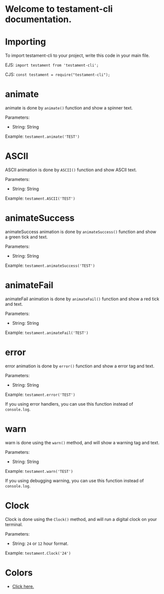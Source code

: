 # Welcome to testament-cli documentation.

# Importing

To import testament-cli to your project, write this code in your main file.

EJS: `import testament from 'testament-cli';`

CJS: `const testament = require("testament-cli");`

# animate

animate is done by `animate()` function and show a spinner text.

Parameters:

- String: String

Example:
`testament.animate('TEST')`

# ASCII

ASCII animation is done by `ASCII()` function and show ASCII text.

Parameters:

- String: String

Example:
`testament.ASCII('TEST')`

# animateSuccess

animateSuccess animation is done by `animateSuccess()` function and show a green tick and text.

Parameters:

- String: String

Example:
`testament.animateSuccess('TEST')`

# animateFail

animateFail animation is done by `animateFail()` function and show a red tick and text.

Parameters:

- String: String

Example:
`testament.animateFail('TEST')`

# error

error animation is done by `error()` function and show a error tag and text.

Parameters:

- String: String

Example:
`testament.error('TEST')`

If you using error handlers, you can use this function instead of `console.log`.

# warn

warn is done using the `warn()` method, and will show a warning tag and text.

Parameters:

- String: String

Example:
`testament.warn('TEST')`

If you using debugging warning, you can use this function instead of `console.log`.

# Clock

Clock is done using the `Clock()` method, and will run a digital clock on your terminal.

Parameters:

- String: `24` or `12` hour format.

Example:
`testament.Clock('24')`


# Colors

- <a href="https://github.com/ZenobiaDevelopment/testament-cli/blob/main/docs/COLORS.md">Click here.</a>
